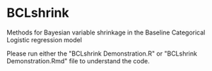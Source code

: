 # BCLshrink
Methods for Bayesian variable shrinkage in the Baseline Categorical Logistic regression model


Please run either the "BCLshrink Demonstration.R" or "BCLshrink Demonstration.Rmd" file to understand the code.  
